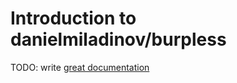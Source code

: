 # Introduction to danielmiladinov/burpless

TODO: write [great documentation](http://jacobian.org/writing/what-to-write/)
